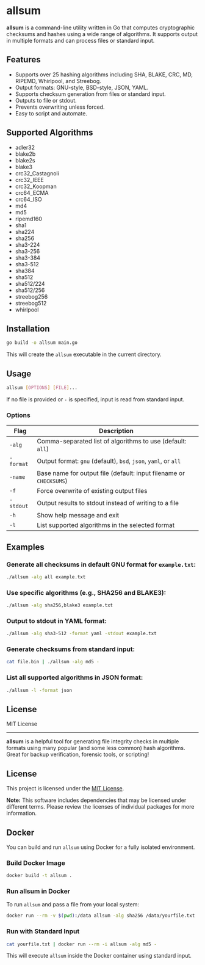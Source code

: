 
# allsum

**allsum** is a command-line utility written in Go that computes cryptographic checksums and hashes using a wide range of algorithms. It supports output in multiple formats and can process files or standard input.

## Features

- Supports over 25 hashing algorithms including SHA, BLAKE, CRC, MD, RIPEMD, Whirlpool, and Streebog.
- Output formats: GNU-style, BSD-style, JSON, YAML.
- Supports checksum generation from files or standard input.
- Outputs to file or stdout.
- Prevents overwriting unless forced.
- Easy to script and automate.

## Supported Algorithms

- adler32  
- blake2b  
- blake2s  
- blake3  
- crc32_Castagnoli  
- crc32_IEEE  
- crc32_Koopman  
- crc64_ECMA  
- crc64_ISO  
- md4  
- md5  
- ripemd160  
- sha1  
- sha224  
- sha256  
- sha3-224  
- sha3-256  
- sha3-384  
- sha3-512  
- sha384  
- sha512  
- sha512/224  
- sha512/256  
- streebog256  
- streebog512  
- whirlpool  

## Installation

```bash
go build -o allsum main.go
```

This will create the `allsum` executable in the current directory.

## Usage

```bash
allsum [OPTIONS] [FILE]...
```

If no file is provided or `-` is specified, input is read from standard input.

### Options

| Flag         | Description                                                                 |
|--------------|-----------------------------------------------------------------------------|
| `-alg`       | Comma-separated list of algorithms to use (default: `all`)                  |
| `-format`    | Output format: `gnu` (default), `bsd`, `json`, `yaml`, or `all`             |
| `-name`      | Base name for output file (default: input filename or `CHECKSUMS`)          |
| `-f`         | Force overwrite of existing output files                                     |
| `-stdout`    | Output results to stdout instead of writing to a file                        |
| `-h`         | Show help message and exit                                                   |
| `-l`         | List supported algorithms in the selected format                             |

## Examples

### Generate all checksums in default GNU format for `example.txt`:

```bash
./allsum -alg all example.txt
```

### Use specific algorithms (e.g., SHA256 and BLAKE3):

```bash
./allsum -alg sha256,blake3 example.txt
```

### Output to stdout in YAML format:

```bash
./allsum -alg sha3-512 -format yaml -stdout example.txt
```

### Generate checksums from standard input:

```bash
cat file.bin | ./allsum -alg md5 -
```

### List all supported algorithms in JSON format:

```bash
./allsum -l -format json
```

## License

MIT License

---

**allsum** is a helpful tool for generating file integrity checks in multiple formats using many popular (and some less common) hash algorithms. Great for backup verification, forensic tools, or scripting!


## License

This project is licensed under the [MIT License](LICENSE).

**Note:** This software includes dependencies that may be licensed under different terms. Please review the licenses of individual packages for more information.

## Docker

You can build and run `allsum` using Docker for a fully isolated environment.

### Build Docker Image

```bash
docker build -t allsum .
```

### Run allsum in Docker

To run `allsum` and pass a file from your local system:

```bash
docker run --rm -v $(pwd):/data allsum -alg sha256 /data/yourfile.txt
```

### Run with Standard Input

```bash
cat yourfile.txt | docker run --rm -i allsum -alg md5 -
```

This will execute `allsum` inside the Docker container using standard input.
